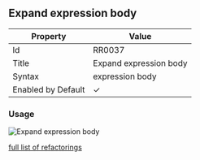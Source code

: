 ## Expand expression body

| Property | Value |
| -------- | ----- |
| Id | RR0037 |
| Title | Expand expression body |
| Syntax | expression body |
| Enabled by Default | &#x2713; |

### Usage

![Expand expression body](../../images/refactorings/ExpandExpressionBody.png)

[full list of refactorings](Refactorings.md)